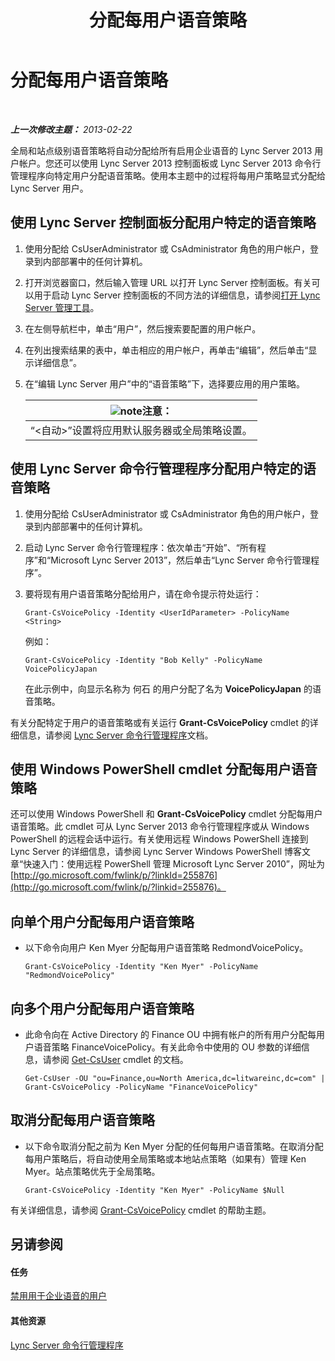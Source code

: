 ﻿---
title: 分配每用户语音策略
TOCTitle: 分配每用户语音策略
ms:assetid: 9ee47ee7-1030-43b8-a4dc-bf685ea24659
ms:mtpsurl: https://technet.microsoft.com/zh-cn/library/JJ688155(v=OCS.15)
ms:contentKeyID: 49888536
ms.date: 05/19/2016
mtps_version: v=OCS.15
ms.translationtype: HT
---

# 分配每用户语音策略

 

_**上一次修改主题：** 2013-02-22_

全局和站点级别语音策略将自动分配给所有启用企业语音的 Lync Server 2013 用户帐户。您还可以使用 Lync Server 2013 控制面板或 Lync Server 2013 命令行管理程序向特定用户分配语音策略。使用本主题中的过程将每用户策略显式分配给 Lync Server 用户。

## 使用 Lync Server 控制面板分配用户特定的语音策略

1.  使用分配给 CsUserAdministrator 或 CsAdministrator 角色的用户帐户，登录到内部部署中的任何计算机。

2.  打开浏览器窗口，然后输入管理 URL 以打开 Lync Server 控制面板。有关可以用于启动 Lync Server 控制面板的不同方法的详细信息，请参阅[打开 Lync Server 管理工具](lync-server-2013-open-lync-server-administrative-tools.md)。

3.  在左侧导航栏中，单击“用户”，然后搜索要配置的用户帐户。

4.  在列出搜索结果的表中，单击相应的用户帐户，再单击“编辑”，然后单击“显示详细信息”。

5.  在“编辑 Lync Server 用户”中的“语音策略”下，选择要应用的用户策略。
    
    <table>
    <thead>
    <tr class="header">
    <th><img src="images/Dn783119.note(OCS.15).gif" title="note" alt="note" />注意：</th>
    </tr>
    </thead>
    <tbody>
    <tr class="odd">
    <td>“&lt;自动&gt;”设置将应用默认服务器或全局策略设置。</td>
    </tr>
    </tbody>
    </table>


## 使用 Lync Server 命令行管理程序分配用户特定的语音策略

1.  使用分配给 CsUserAdministrator 或 CsAdministrator 角色的用户帐户，登录到内部部署中的任何计算机。

2.  启动 Lync Server 命令行管理程序：依次单击“开始”、“所有程序”和“Microsoft Lync Server 2013”，然后单击“Lync Server 命令行管理程序”。

3.  要将现有用户语音策略分配给用户，请在命令提示符处运行：
    
        Grant-CsVoicePolicy -Identity <UserIdParameter> -PolicyName <String>
    
    例如：
    
        Grant-CsVoicePolicy -Identity "Bob Kelly" -PolicyName VoicePolicyJapan
    
    在此示例中，向显示名称为 何石 的用户分配了名为 **VoicePolicyJapan** 的语音策略。

有关分配特定于用户的语音策略或有关运行 **Grant-CsVoicePolicy** cmdlet 的详细信息，请参阅 [Lync Server 命令行管理程序](lync-server-2013-lync-server-management-shell.md)文档。

## 使用 Windows PowerShell cmdlet 分配每用户语音策略

还可以使用 Windows PowerShell 和 **Grant-CsVoicePolicy** cmdlet 分配每用户语音策略。此 cmdlet 可从 Lync Server 2013 命令行管理程序或从 Windows PowerShell 的远程会话中运行。有关使用远程 Windows PowerShell 连接到 Lync Server 的详细信息，请参阅 Lync Server Windows PowerShell 博客文章“快速入门：使用远程 PowerShell 管理 Microsoft Lync Server 2010”，网址为 [http://go.microsoft.com/fwlink/p/?linkId=255876](http://go.microsoft.com/fwlink/p/?linkid=255876)。

## 向单个用户分配每用户语音策略

  - 以下命令向用户 Ken Myer 分配每用户语音策略 RedmondVoicePolicy。
    
        Grant-CsVoicePolicy -Identity "Ken Myer" -PolicyName "RedmondVoicePolicy"

## 向多个用户分配每用户语音策略

  - 此命令向在 Active Directory 的 Finance OU 中拥有帐户的所有用户分配每用户语音策略 FinanceVoicePolicy。有关此命令中使用的 OU 参数的详细信息，请参阅 [Get-CsUser](https://docs.microsoft.com/en-us/powershell/module/skype/Get-CsUser) cmdlet 的文档。
    
        Get-CsUser -OU "ou=Finance,ou=North America,dc=litwareinc,dc=com" | Grant-CsVoicePolicy -PolicyName "FinanceVoicePolicy"

## 取消分配每用户语音策略

  - 以下命令取消分配之前为 Ken Myer 分配的任何每用户语音策略。在取消分配每用户策略后，将自动使用全局策略或本地站点策略（如果有）管理 Ken Myer。站点策略优先于全局策略。
    
        Grant-CsVoicePolicy -Identity "Ken Myer" -PolicyName $Null

有关详细信息，请参阅 [Grant-CsVoicePolicy](https://docs.microsoft.com/en-us/powershell/module/skype/Grant-CsVoicePolicy) cmdlet 的帮助主题。

## 另请参阅

#### 任务

[禁用用于企业语音的用户](lync-server-2013-disable-a-user-for-enterprise-voice.md)  

#### 其他资源

[Lync Server 命令行管理程序](lync-server-2013-lync-server-management-shell.md)

